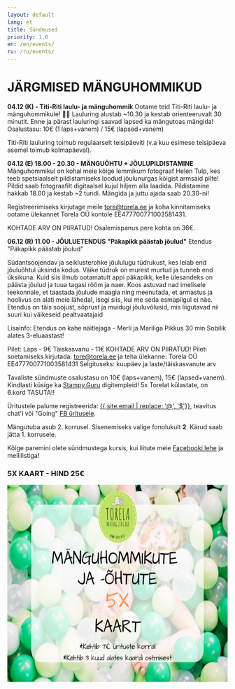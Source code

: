 ```yaml
---
layout: default
lang: et
title: Sündmused
priority: 1.0
en: /en/events/
ru: /ru/events/
---
```

# JÄRGMISED MÄNGUHOMMIKUD


**04.12 (K) - Titi-Riti laulu- ja mänguhommik**
Ootame teid Titi-Riti laulu- ja mänguhommikule! 🥳🥳
Lauluring alustab ~10.30 ja kestab orienteeruvalt 30 minutit.
Enne ja pärast lauluringi saavad lapsed ka mängutoas mängida!
Osalustasu: 10€ (1 laps+vanem) / 15€ (lapsed+vanem)

Titi-Riti lauluring toimub regulaarselt teisipäeviti (v.a kuu esimese teisipäeva asemel toimub kolmapäeval).



**04.12 (E) 18.00 - 20.30 - MÄNGUÕHTU + JÕULUPILDISTAMINE**
Mänguhommikul on kohal meie kõige lemmikum fotograaf Helen Tulp, kes teeb spetsiaalselt pildistamiseks loodud jõulunurgas kõigist armsaid pilte!
Pildid saab fotograafilt digitaalsel kujul hiljem alla laadida.
Pildistamine hakkab 18.00 ja kestab ~2 tundi.
Mängida ja juttu ajada saab 20.30-ni!

Registreerimiseks kirjutage meile tore@torela.ee ja koha kinnitamiseks ootame ülekannet Torela OÜ kontole EE477700771003581431.

KOHTADE ARV ON PIIRATUD!
Osalemispanus pere kohta on 36€.

**06.12 (R) 11.00 - JÕULUETENDUS "Päkapikk päästab jõulud"**
Etendus "Päkapikk päästab jõulud"

Südantsoojendav ja seiklusterohke jõululugu tüdrukust, kes leiab end jõuluõhtul üksinda kodus. Väike tüdruk on murest murtud ja tunneb end üksikuna. Kuid siis ilmub ootamatult appi päkapikk, kelle ülesandeks on päästa jõulud ja tuua tagasi rõõm ja naer. Koos astuvad nad imelisele teekonnale, et taastada jõulude maagia ning meenutada, et armastus ja hoolivus on alati meie lähedal, isegi siis, kui me seda esmapilgul ei näe.
Etendus on täis soojust, sõprust ja muidugi jõuluvõlusid, mis liigutavad nii suuri kui väikeseid pealtvaatajaid

Lisainfo:
Etendus on kahe näitlejaga - Merli ja Mariliga
Pikkus 30 min
Sobilik alates 3-eluaastast!

Pilet:
Laps - 9€
Täiskasvanu - 11€
KOHTADE ARV ON PIIRATUD!
Pileti soetamiseks kirjutada: tore@torela.ee ja teha ülekanne: Torela OÜ EE477700771003581431
Selgituseks: kuupäev ja laste/täiskasvanute arv


Tavaliste sündmuste osalustasu on 10€ (laps+vanem), 15€ (lapsed+vanem).
Kindlasti küsige ka [Stampy.Guru](https://stampy.guru/) digitempleid! 
5x Torelat külastate, on 6.kord TASUTA!!

Üritustele palume registreerida: [{{ site.email | replace: '@', '$'}}](mailto), teavitus chat'i või "Going" [FB üritusele](https://www.facebook.com/pg/Torelamangutuba/events/).

Mängutuba asub 2. korrusel. Sisenemiseks valige fonolukult **2**. Kärud saab jätta 1. korrusele.
 
Kõige paremini olete sündmustega kursis, kui liitute meie [Facebooki lehe](https://www.facebook.com/Torelamangutuba/events/) ja meililistiga! 


### 5X KAART - HIND 25€


<img alt="5xkaart" src="5x-kaart.png" height="450">




